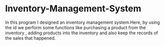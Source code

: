 # Inventory-Management-System
In this program I designed an inventory management system.Here, by using the id we perform some functions like purchasing a product from the inventory , adding products into the inventory and also keep the records of the sales that happened.
